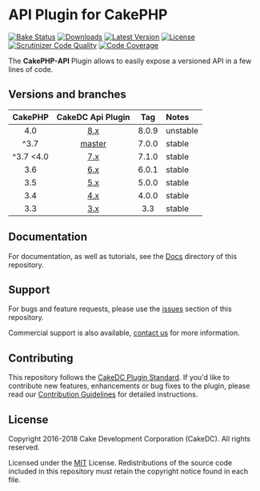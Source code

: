 API Plugin for CakePHP
======================

[![Bake Status](https://secure.travis-ci.org/CakeDC/cakephp-api.png?branch=master)](http://travis-ci.org/CakeDC/cakephp-api)
[![Downloads](https://poser.pugx.org/CakeDC/cakephp-api/d/total.png)](https://packagist.org/packages/CakeDC/cakephp-api)
[![Latest Version](https://poser.pugx.org/CakeDC/cakephp-api/v/stable.png)](https://packagist.org/packages/CakeDC/cakephp-api)
[![License](https://poser.pugx.org/CakeDC/cakephp-api/license.svg)](https://packagist.org/packages/CakeDC/cakephp-api)
[![Scrutinizer Code Quality](https://scrutinizer-ci.com/g/CakeDC/cakephp-api/badges/quality-score.png?b=master)](https://scrutinizer-ci.com/g/CakeDC/cakephp-api/?branch=master)
[![Code Coverage](https://scrutinizer-ci.com/g/CakeDC/cakephp-api/badges/coverage.png?b=master)](https://scrutinizer-ci.com/g/CakeDC/cakephp-api/?branch=master)

The **CakePHP-API** Plugin allows to easily expose a versioned API in a few lines of code.

Versions and branches
---------------------

| CakePHP | CakeDC Api Plugin | Tag   | Notes |
| :-------------: | :------------------------: | :--:  | :---- |
| 4.0             | [8.x](https://github.com/cakedc/cakephp-api/tree/8.x)                  | 8.0.9 | unstable |
| ^3.7            | [master](https://github.com/cakedc/cakephp-api/tree/master)            | 7.0.0 | stable   |
| ^3.7       <4.0 | [7.x](https://github.com/cakedc/cakephp-api/tree/7.x)                  | 7.1.0 | stable |
| 3.6             | [6.x](https://github.com/cakedc/cakephp-api/tree/6.x)                  | 6.0.1 | stable   |
| 3.5             | [5.x](https://github.com/cakedc/cakephp-api/tree/5.0.0)                | 5.0.0 | stable   |
| 3.4             | [4.x](https://github.com/cakedc/cakephp-api/tree/4.0.0)                | 4.0.0 | stable   |
| 3.3             | [3.x](https://github.com/cakedc/cakephp-api/tree/3.3)                  | 3.3   | stable   |

Documentation
-------------

For documentation, as well as tutorials, see the [Docs](docs/home.md) directory of this repository.

Support
-------

For bugs and feature requests, please use the [issues](https://github.com/CakeDC/cakephp-api/issues) section of this repository.

Commercial support is also available, [contact us](http://cakedc.com/contact) for more information.

Contributing
------------

This repository follows the [CakeDC Plugin Standard](http://cakedc.com/plugin-standard). If you'd like to contribute new features, enhancements or bug fixes to the plugin, please read our [Contribution Guidelines](http://cakedc.com/contribution-guidelines) for detailed instructions.

License
-------

Copyright 2016-2018 Cake Development Corporation (CakeDC). All rights reserved.

Licensed under the [MIT](http://www.opensource.org/licenses/mit-license.php) License. Redistributions of the source code included in this repository must retain the copyright notice found in each file.
